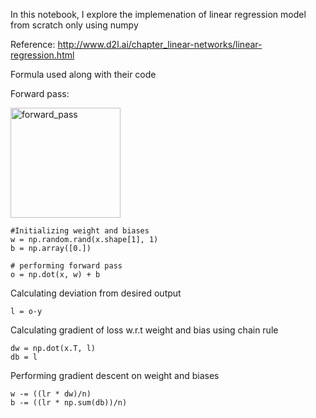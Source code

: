 In this notebook, I explore the implemenation of linear regression model from scratch only using numpy

Reference: http://www.d2l.ai/chapter_linear-networks/linear-regression.html

Formula used along with their code

Forward pass:

<img width="176" alt="forward_pass" src="https://user-images.githubusercontent.com/19811847/150731940-b07a375f-2b78-4565-90a5-35b5208aa60f.PNG">
    
    #Initializing weight and biases
    w = np.random.rand(x.shape[1], 1) 
    b = np.array([0.])
    
    # performing forward pass
    o = np.dot(x, w) + b


Calculating deviation from desired output

    l = o-y

Calculating gradient of loss w.r.t weight and bias using chain rule

    dw = np.dot(x.T, l)
    db = l

Performing gradient descent on weight and biases

    w -= ((lr * dw)/n)
    b -= ((lr * np.sum(db))/n)
